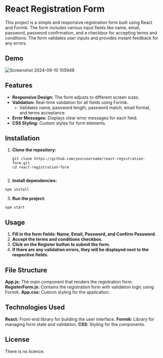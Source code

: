 # React Registration Form

This project is a simple and responsive registration form built using React and Formik. The form includes various input fields like name, email, password, password confirmation, and a checkbox for accepting terms and conditions. The form validates user inputs and provides instant feedback for any errors.

## Demo

![Screenshot 2024-09-10 105948](https://github.com/user-attachments/assets/949ad64e-e84c-459a-aefa-63ce5915aef7)

## Features

- **Responsive Design:** The form adjusts to different screen sizes.
- **Validation:** Real-time validation for all fields using Formik.
  - Validates name, password length, password match, email format, and terms acceptance.
- **Error Messages:** Displays clear error messages for each field.
- **CSS Styling:** Custom styles for form elements.

## Installation

1. **Clone the repository:**
   ```
   git clone https://github.com/yourusername/react-registration-form.git
   cd react-registration-form
  
2. **Install dependencies:**
  ```
  npm install
```
3. **Run the project:**
  ```
  npm start
```

## Usage

1. **Fill in the form fields: Name, Email, Password, and Confirm Password.**
2. **Accept the terms and conditions checkbox.**
3. **Click on the Register button to submit the form.**
4. **If there are any validation errors, they will be displayed next to the respective fields.**

## File Structure

**App.js:** The main component that renders the registration form.
**RegisterForm.js:** Contains the registration form with validation logic using Formik.
**App.css:** Custom styling for the application.

## Technologies Used

**React:** Front-end library for building the user interface.
**Formik:** Library for managing form state and validation.
**CSS:** Styling for the components.

## License

There is no licence. 
